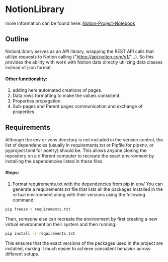 # NotionLibrary
more information can be found here: [Notion-Project-Notebook](https://www.notion.so/NotionLibrary-6338b0ae6eab4327b58e509540f68e2e?pvs=4)

## Outline
NotionLibrary serves as an API library, wrapping the REST API calls that utilize requests to Notion calling ("https://api.notion.com/v1/"...).
So this provides the ability with work with Notion data directly utilizing data classes instead of json format.
#### Other functionality:
1.  adding here automated creations of pages.
2. Data rows formatting to make the values consistent.
3. Properties propagation.
4. Sub-pages and Parent pages communication and exchange of properties


## Requirements
Although the env or venv directory is not included in the version control, the list of dependencies (usually in requirements.txt or Pipfile for pipenv, or pyproject.toml for poetry) should be. This allows anyone cloning the repository on a different computer to recreate the exact environment by installing the dependencies listed in these files.

#### Steps:
1. Format requirements.txt with the dependencies from pip in env/
You can generate a requirements.txt file that lists all the packages installed in the virtual environment along with their versions using the following command:
```bash
pip freeze > requirements.txt
```
Then, someone else can recreate the environment by first creating a new virtual environment on their system and then running:
```bash
pip install -r requirements.txt
```
This ensures that the exact versions of the packages used in the project are installed, making it much easier to achieve consistent behavior across different setups.
